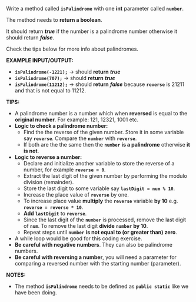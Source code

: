 Write a method called **`isPalindrome`** with one **int** parameter called **`number`**.

The method needs to **return a boolean**.

It should return **_true_** if the number is a palindrome number otherwise it should return **_false_**.

Check the tips below for more info about palindromes.

**EXAMPLE INPUT/OUTPUT:**

* **`isPalindrome(-1221);`** → should **return** **_true_**
* **`isPalindrome(707);`** → should **return** **_true_**
* **`isPalindrome(11212);`** → should **return** **_false_** because **`reverse`** is 21211 and that is not equal to 11212.

**TIPS:**

* A palindrome number is a number which when **reversed** is equal to the **original number**. For example: 121, 12321, 1001 etc.
* **Logic to check a palindrome number:**
  * Find the the reverse of the given number. Store it in some variable say **`reverse`**. Compare the **`number`** with **`reverse`**.
  * If both are the the same then the **`number`** **is a palindrome** otherwise **it is not**.
* **Logic to reverse a number:**
  * Declare and initialize another variable to store the reverse of a number, for example **`reverse = 0`**.
  * Extract the last digit of the given number by performing the modulo division (remainder).
  * Store the last digit to some variable say **`lastDigit = num % 10`**.
  * Increase the place value of **`reverse`** by one.
  * To increase place value **multiply** the **`reverse`** variable **by 10** e.g. **`reverse = reverse * 10`**.
  * **Add** **`lastDigit`** to **`reverse`**.
  * Since the last digit of the **`number`** is processed, remove the last digit of **`num`**. To remove the last digit **divide** **`number`** **by 10**.
  * Repeat steps until **`number`** **is not equal to (or greater than) zero**. 
* A while loop would be good for this coding exercise.
* **Be careful with negative numbers**. They can also be palindrome numbers.
* **Be careful with reversing a number**, you will need a parameter for comparing a reversed number with the starting number (parameter).

**NOTES:**

* The method **`isPalindrome`** needs to be defined as **`public static`** like we have been doing.
